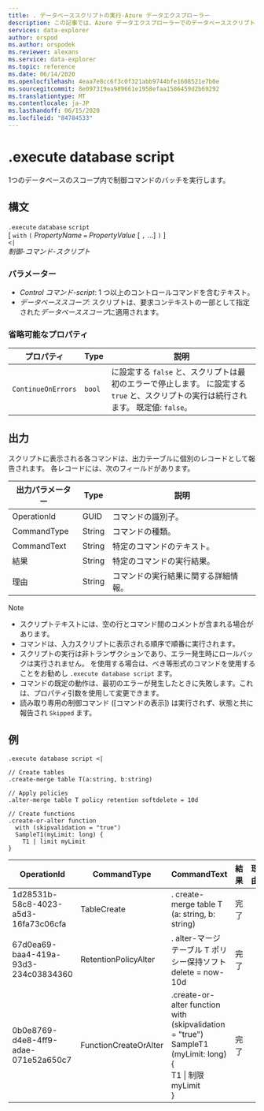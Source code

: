 ```yaml
---
title: . データベーススクリプトの実行-Azure データエクスプローラー
description: この記事では、Azure データエクスプローラーでのデータベーススクリプトの実行機能について説明します。
services: data-explorer
author: orspod
ms.author: orspodek
ms.reviewer: alexans
ms.service: data-explorer
ms.topic: reference
ms.date: 06/14/2020
ms.openlocfilehash: 4eaa7e8cc6f3c0f321abb9744bfe1608521e7b0e
ms.sourcegitcommit: 8e097319ea989661e1958efaa1586459d2b69292
ms.translationtype: MT
ms.contentlocale: ja-JP
ms.lasthandoff: 06/15/2020
ms.locfileid: "84784533"
---
```

# <a name="execute-database-script"></a>.execute database script

1つのデータベースのスコープ内で制御コマンドのバッチを実行します。

## <a name="syntax"></a>構文

`.execute` `database` `script`  
[ `with` `(` *PropertyName* `=` *PropertyValue* [ `,` ...] `)` ]   
`<|`  
 *制御-コマンド-スクリプト*

### <a name="parameters"></a>パラメーター

* *Control コマンド-script*: 1 つ以上のコントロールコマンドを含むテキスト。
* *データベーススコープ*: スクリプトは、要求コンテキストの一部として指定された*データベーススコープ*に適用されます。

### <a name="optional-properties"></a>省略可能なプロパティ

| プロパティ            | Type            | 説明                          |
|---------------------|-----------------|---------------------------------------------------------------------------------------------------|
| `ContinueOnErrors`            | `bool`        | に設定する `false` と、スクリプトは最初のエラーで停止します。 に設定する `true` と、スクリプトの実行は続行されます。 既定値: `false`。 |

## <a name="output"></a>出力

スクリプトに表示される各コマンドは、出力テーブルに個別のレコードとして報告されます。 各レコードには、次のフィールドがあります。

|出力パラメーター |Type |説明
|---|---|--- 
|OperationId  |GUID |コマンドの識別子。
|CommandType  |String |コマンドの種類。
|CommandText  |String |特定のコマンドのテキスト。
|結果|String|特定のコマンドの実行結果。
|理由|String|コマンドの実行結果に関する詳細情報。

>[!NOTE]
>* スクリプトテキストには、空の行とコマンド間のコメントが含まれる場合があります。
>* コマンドは、入力スクリプトに表示される順序で順番に実行されます。
>* スクリプトの実行は非トランザクションであり、エラー発生時にロールバックは実行されません。 を使用する場合は、べき等形式のコマンドを使用することをお勧めし `.execute database script` ます。
>* コマンドの既定の動作は、最初のエラーが発生したときに失敗します。これは、プロパティ引数を使用して変更できます。
>* 読み取り専用の制御コマンド ([コマンドの表示]) は実行されず、状態と共に報告され `Skipped` ます。

## <a name="example"></a>例

```kusto
.execute database script <|

// Create tables
.create-merge table T(a:string, b:string)

// Apply policies
.alter-merge table T policy retention softdelete = 10d 

// Create functions
.create-or-alter function
  with (skipvalidation = "true") 
  SampleT1(myLimit: long) { 
    T1 | limit myLimit
}
```

|OperationId|CommandType|CommandText|結果|理由|
|---|---|---|---|---|
|1d28531b-58c8-4023-a5d3-16fa73c06cfa|TableCreate|. create-merge table T (a: string, b: string)|完了||
|67d0ea69-baa4-419a-93d3-234c03834360|RetentionPolicyAlter|. alter-マージテーブル T ポリシー保持ソフト delete = now-10d|完了||
|0b0e8769-d4e8-4ff9-adae-071e52a650c7|FunctionCreateOrAlter|.create-or-alter function<br>with (skipvalidation = "true")<br>SampleT1 (myLimit: long) {<br>T1 \| 制限 myLimit<br>}|完了||
